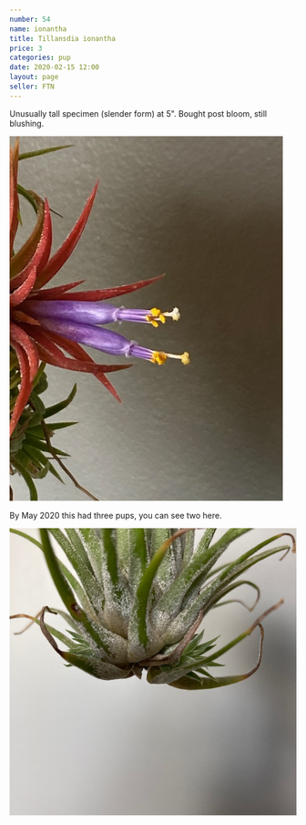 ```yaml
---
number: 54
name: ionantha
title: Tillansdia ionantha
price: 3
categories: pup 
date: 2020-02-15 12:00
layout: page
seller: FTN
---
```

Unusually tall specimen (slender form) at 5". Bought post bloom, still blushing. 

!["Tillandsia ionantha"](/i/IMG_7138.jpeg "Tillandsia ionantha")

By May 2020 this had three pups, you can see two here.

!["Tillandsia ionantha"](/i/IMG_0029.jpeg "Tillandsia ionantha")

